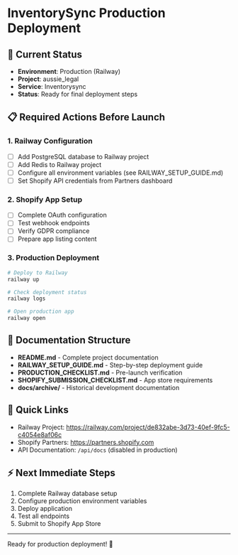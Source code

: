 # InventorySync Production Deployment

## 🚀 Current Status
- **Environment**: Production (Railway)
- **Project**: aussie_legal
- **Service**: Inventorysync
- **Status**: Ready for final deployment steps

## 📋 Required Actions Before Launch

### 1. Railway Configuration
- [ ] Add PostgreSQL database to Railway project
- [ ] Add Redis to Railway project
- [ ] Configure all environment variables (see RAILWAY_SETUP_GUIDE.md)
- [ ] Set Shopify API credentials from Partners dashboard

### 2. Shopify App Setup
- [ ] Complete OAuth configuration
- [ ] Test webhook endpoints
- [ ] Verify GDPR compliance
- [ ] Prepare app listing content

### 3. Production Deployment
```bash
# Deploy to Railway
railway up

# Check deployment status
railway logs

# Open production app
railway open
```

## 📁 Documentation Structure
- **README.md** - Complete project documentation
- **RAILWAY_SETUP_GUIDE.md** - Step-by-step deployment guide
- **PRODUCTION_CHECKLIST.md** - Pre-launch verification
- **SHOPIFY_SUBMISSION_CHECKLIST.md** - App store requirements
- **docs/archive/** - Historical development documentation

## 🔗 Quick Links
- Railway Project: https://railway.com/project/de832abe-3d73-40ef-9fc5-c4054e8af06c
- Shopify Partners: https://partners.shopify.com
- API Documentation: `/api/docs` (disabled in production)

## ⚡ Next Immediate Steps
1. Complete Railway database setup
2. Configure production environment variables
3. Deploy application
4. Test all endpoints
5. Submit to Shopify App Store

---
Ready for production deployment! 🎉
